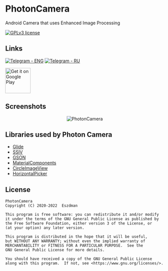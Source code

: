 # PhotonCamera

Android Camera that uses Enhanced Image Processing

[![GPLv3 license](https://img.shields.io/badge/License-GPLv3-blue.svg)](./LICENSE)
## Links

[![Telegram - ENG](https://img.shields.io/badge/Telegram-ENG-blue)](https://t.me/PhotonCameraEN)
[![Telegram - RU](https://img.shields.io/badge/Telegram-RU-blue)](https://t.me/PhotonCamera)

[<img height="80px" src="https://play.google.com/intl/en_us/badges/images/generic/en-play-badge.png" alt="Get it on Google Play">](https://play.google.com/store/apps/details?id=com.particlesdevs.photoncamera)

## Screenshots

<p align="center">
<img src="https://i.imgur.com/na2Tvx6.png" alt="PhotonCamera">
</p>

## Libraries used by Photon Camera

* [Glide](https://github.com/bumptech/glide)
* [SSIV](https://github.com/davemorrissey/subsampling-scale-image-view)
* [GSON](https://github.com/google/gson)
* [MaterialComponents](https://github.com/material-components/material-components-android)
* [CircleImageView](https://github.com/hdodenhof/CircleImageView)
* [HorizontalPicker](https://github.com/blazsolar/HorizontalPicker)

## License

    PhotonCamera
    Copyright (C) 2020-2022  Eszdman

    This program is free software: you can redistribute it and/or modify
    it under the terms of the GNU General Public License as published by
    the Free Software Foundation, either version 3 of the License, or
    (at your option) any later version.

    This program is distributed in the hope that it will be useful,
    but WITHOUT ANY WARRANTY; without even the implied warranty of
    MERCHANTABILITY or FITNESS FOR A PARTICULAR PURPOSE.  See the
    GNU General Public License for more details.

    You should have received a copy of the GNU General Public License
    along with this program.  If not, see <https://www.gnu.org/licenses/>.
